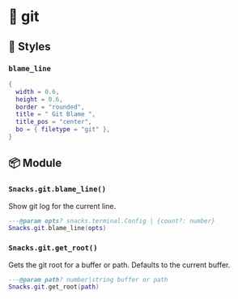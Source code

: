 # 🍿 git

<!-- docgen -->

## 🎨 Styles

### `blame_line`

```lua
{
  width = 0.6,
  height = 0.6,
  border = "rounded",
  title = " Git Blame ",
  title_pos = "center",
  bo = { filetype = "git" },
}
```

## 📦 Module

### `Snacks.git.blame_line()`

Show git log for the current line.

```lua
---@param opts? snacks.terminal.Config | {count?: number}
Snacks.git.blame_line(opts)
```

### `Snacks.git.get_root()`

Gets the git root for a buffer or path.
Defaults to the current buffer.

```lua
---@param path? number|string buffer or path
Snacks.git.get_root(path)
```

